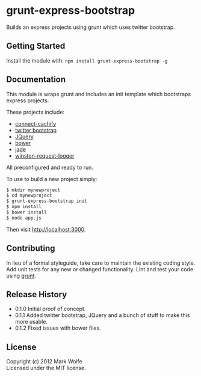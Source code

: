 # grunt-express-bootstrap

Builds an express projects using grunt which uses twitter bootstrap.

## Getting Started
Install the module with: `npm install grunt-express-bootstrap -g`

## Documentation
This module is wraps grunt and includes an init template which bootstraps express projects.

These projects include:

* [connect-cachify](https://github.com/mozilla/connect-cachify)
* [twitter bootstrap](http://twitter.github.com/bootstrap/)
* [JQuery](http://jquery.com/)
* [bower](http://twitter.github.com/bower/)
* [jade](http://jade-lang.com/)
* [winston-request-logger](https://github.com/wolfeidau/winston-request-logger)

All preconfigured and ready to run.

To use to build a new project simply:

```bash
$ mkdir mynewproject
$ cd mynewproject
$ grunt-express-bootstrap init
$ npm install
$ bower install
$ node app.js
```

Then visit <http://localhost:3000>.

## Contributing
In lieu of a formal styleguide, take care to maintain the existing coding style. Add unit tests for any new or changed functionality. Lint and test your code using [grunt](https://github.com/gruntjs/grunt).

## Release History

* 0.1.0 Initial proof of concept.
* 0.1.1 Added twitter bootstrap, JQuery and a bunch of stuff to make this more usable.
* 0.1.2 Fixed issues with bower files.

## License
Copyright (c) 2012 Mark Wolfe  
Licensed under the MIT license.
